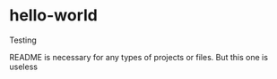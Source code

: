 # hello-world
Testing

README is necessary for any types of projects or files. But this one is useless
